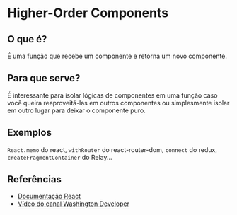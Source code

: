 # Higher-Order Components

## O que é?

É uma função que recebe um componente e retorna um novo componente.

## Para que serve?

É interessante para isolar lógicas de componentes em uma função caso você queira reaproveitá-las em outros componentes ou simplesmente isolar em outro lugar para deixar o componente puro.

## Exemplos

`React.memo` do react, `withRouter` do react-router-dom, `connect` do redux, `createFragmentContainer` do Relay...

## Referências

- [Documentação React](https://pt-br.reactjs.org/docs/higher-order-components.html)
- [Vídeo do canal Washington Developer](https://www.youtube.com/watch?v=uY8t-isw5nY&ab_channel=WashingtonDeveloper)
